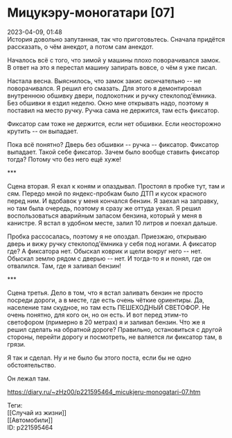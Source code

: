 Мицукэру-моногатари [07]
=========================

   
 2023-04-09, 01:48   
   История довольно запутанная, так что приготовьтесь. Сначала придётся рассказать, о чём анекдот, а потом сам анекдот.   
   
 Началось всё с того, что зимой у машины плохо поворачивался замок. В ответ на это я перестал машину запирать вовсе, о чём я уже писал.   
   
 Настала весна. Выяснилось, что замок закис окончательно -- не поворачивался. Я решил его смазать. Для этого я демонтировал внутреннюю обшивку двери, подлокотник и ручку стеклопод'ёмника. Без обшивки я ездил неделю. Окно мне открывать надо, поэтому я поставил на место ручку. Ручка сама не держится, там есть фиксатор.   
   
 Фиксатор сам тоже не держится, если нет обшивки. Если неосторожно крутить -- он выпадает.   
   
 Пока всё понятно? Дверь без обшивки -- ручка -- фиксатор. Фиксатор выпадает. Такой себе фиксатор. Зачем было вообще ставить фиксатор тогда? Потому что без него ещё хуже!   
   
 \*\*\*   
   
 Сцена вторая. Я ехал к коням и опаздывал. Простоял в пробке тут, там и сям. Передо мной по яндекс-пробкам было ДТП и кусок красного перед ним. И вдобавок у меня кончался бензин. Я заехал на заправку, но там была очередь, поэтому я сразу же оттуда уехал. Я решил воспользоваться аварийным запасом бензина, который у меня в канистре. Я встал в удобном месте, залил 10 литров и поехал дальше.   
   
 Пробка рассосалась, поэтому я не опоздал. Приезжаю, открываю дверь и вижу ручку стеклопод'ёмника у себя под ногами. А фиксатор где? А фиксатора нет. Обыскал коврик и щели вокруг него -- нет. Обыскал землю рядом с дверью -- нет. И тогда-то я и понял, где он отвалился. Там, где я заливал бензин!   
   
 \*\*\*   
   
 Сцена третья. Дело в том, что я встал заливать бензин не просто посреди дороги, а в месте, где есть очень чёткие ориентиры. Да, население там скудное, но там есть ПЕШЕХОДНЫЙ СВЕТОФОР. Не очень понятно, для кого он, но он есть. И вот перед этим-то светофором (примерно в 20 метрах) я и заливал бензин. Что же я решил сделать на обратной дороге? Правильно, остановиться с другой стороны, перейти дорогу и посмотреть, не валяется ли фиксатор там, в грязи.   
   
 Я так и сделал. Ну и не было бы этого поста, если бы не одно обстоятельство.   
   
 Он лежал там.   
     
 <https://diary.ru/~zHz00/p221595464_micukjeru-monogatari-07.htm>   
   
 Теги:   
 [[Случай из жизни]]   
 [[Автомобили]]   
 ID: p221595464